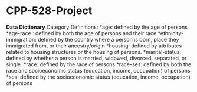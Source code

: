 # CPP-528-Project
**Data Dictionary**
Category Definitions:
  *age: defined by the age of persons
  *age-race : defined by both the age of persons and their race
  *ethnicity-immigration: defined by the country where a person is born, place they immigrated from, or their ancestry/origin 
  *housing: defined by attributes related to housing structures or the housing of persons. 
  *marital-status: defined by whether a person is married, widowed, divorced, separated, or single. 
  *race: defined by the race of persons
  *race-ses: defined by both the race and socioeconomic status (education, income, occupation) of persons
  *ses: defined by the socioeconomic status (education, income, occupation) of persons 
  
